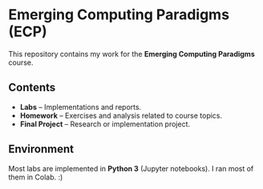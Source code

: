 # Emerging Computing Paradigms (ECP)

This repository contains my work for the **Emerging Computing Paradigms** course.

## Contents

* **Labs** – Implementations and reports.
* **Homework** – Exercises and analysis related to course topics.
* **Final Project** – Research or implementation project.

## Environment

Most labs are implemented in **Python 3** (Jupyter notebooks).
I ran most of them in Colab. :)

